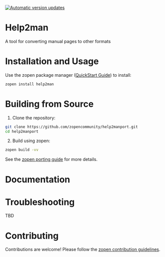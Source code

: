 [![Automatic version updates](https://github.com/ZOSOpenTools/help2manport/actions/workflows/bump.yml/badge.svg)](https://github.com/ZOSOpenTools/help2manport/actions/workflows/bump.yml)

# Help2man

A tool for converting manual pages to other formats

# Installation and Usage

Use the zopen package manager ([QuickStart Guide](https://zopen.community/#/Guides/QuickStart)) to install:
```bash
zopen install help2man
```

# Building from Source

1. Clone the repository:
```bash
git clone https://github.com/zopencommunity/help2manport.git
cd help2manport
```
2. Build using zopen:
```bash
zopen build -vv
```

See the [zopen porting guide](https://zopen.community/#/Guides/Porting) for more details.

# Documentation


# Troubleshooting
TBD

# Contributing
Contributions are welcome! Please follow the [zopen contribution guidelines](https://github.com/zopencommunity/meta/blob/main/CONTRIBUTING.md).
